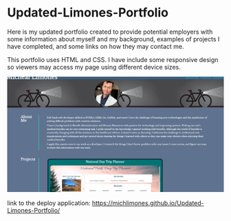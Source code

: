 # Updated-Limones-Portfolio

Here is my updated portfolio created to provide potential employers with some information about myself and my background, examples of projects I have completed, and some links on how they may contact me.

This portfolio uses HTML and CSS. I have include some responsive design so viewers may access my page using different device sizes.

![Portfolio includes a navigation bar, headshot, about me, projects, and contact links.](./assets/images/page-screenshot.jpg)

link to the deploy application: https://michlimones.github.io/Updated-Limones-Portfolio/
